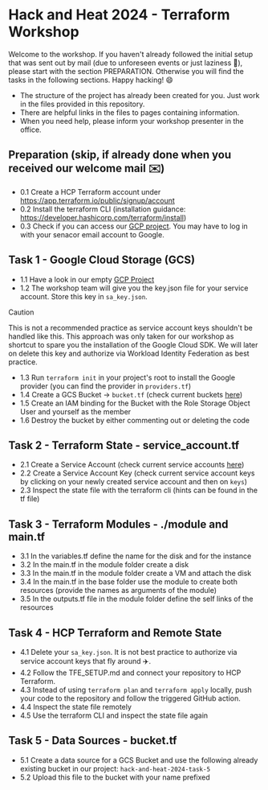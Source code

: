 # Hack and Heat 2024 - Terraform Workshop

Welcome to the workshop. If you haven't already followed the initial setup that was sent out by mail (due to unforeseen events or just laziness 🦥), please start with the section PREPARATION. Otherwise you will find the tasks in the following sections. Happy hacking! 😄

- The structure of the project has already been created for you. Just work in the files provided in this repository. 
- There are helpful links in the files to pages containing information.
- When you need help, please inform your workshop presenter in the office.

## Preparation (skip, if already done when you received our welcome mail ✉️)
- 0.1 Create a HCP Terraform account under https://app.terraform.io/public/signup/account
- 0.2 Install the terraform CLI (installation guidance: https://developer.hashicorp.com/terraform/install)
- 0.3 Check if you can access our [GCP project](https://console.cloud.google.com/welcome?project=senacor-hack-and-heat-2024). You may have to log in with your senacor email account to Google.

## Task 1 - Google Cloud Storage (GCS)
- 1.1 Have a look in our empty [GCP Project](https://console.cloud.google.com/welcome?project=senacor-hack-and-heat-2024)
- 1.2 The workshop team will give you the key.json file for your service account. Store this key in `sa_key.json`.
> [!CAUTION]
> This is not a recommended practice as service account keys shouldn't be handled like this. This approach was only taken for our workshop as shortcut to spare you the installation of the Google Cloud SDK. We will later on delete this key and authorize via Workload Identity Federation as best practice.
- 1.3 Run `terraform init` in your project's root to install the Google provider (you can find the provider in `providers.tf`)
- 1.4 Create a GCS Bucket -> `bucket.tf` (check current buckets [here](https://console.cloud.google.com/storage/browser?referrer=search&project=senacor-hack-and-heat-2024&prefix=&forceOnBucketsSortingFiltering=true))
- 1.5 Create an IAM binding for the Bucket with the Role Storage Object User and yourself as the member
- 1.6 Destroy the bucket by either commenting out or deleting the code

## Task 2 - Terraform State - service_account.tf
- 2.1 Create a Service Account (check current service accounts [here](https://console.cloud.google.com/iam-admin/serviceaccounts?project=senacor-hack-and-heat-2024))
- 2.2 Create a Service Account Key (check current service account keys by clicking on your newly created service account and then on `keys`)
- 2.3 Inspect the state file with the terraform cli (hints can be found in the tf file)

## Task 3 - Terraform Modules - ./module and main.tf
- 3.1 In the variables.tf define the name for the disk and for the instance
- 3.2 In the main.tf in the module folder create a disk
- 3.3 In the main.tf in the module folder create a VM and attach the disk
- 3.4 In the main.tf in the base folder use the module to create both resources (provide the names as arguments of the module)
- 3.5 In the outputs.tf file in the module folder define the self links of the resources
  
## Task 4 - HCP Terraform and Remote State
- 4.1 Delete your `sa_key.json`. It is not best practice to authorize via service account keys that fly around ✈️.
- 4.2 Follow the TFE_SETUP.md and connect your repository to HCP Terraform.
- 4.3 Instead of using `terraform plan` and `terraform apply` locally, push your code to the repository and follow the triggered GitHub action. 
- 4.4 Inspect the state file remotely
- 4.5 Use the terraform CLI and inspect the state file again
  
## Task 5 - Data Sources - bucket.tf
- 5.1 Create a data source for a GCS Bucket and use the following already existing bucket in our project: `hack-and-heat-2024-task-5`
- 5.2 Upload this file to the bucket with your name prefixed
